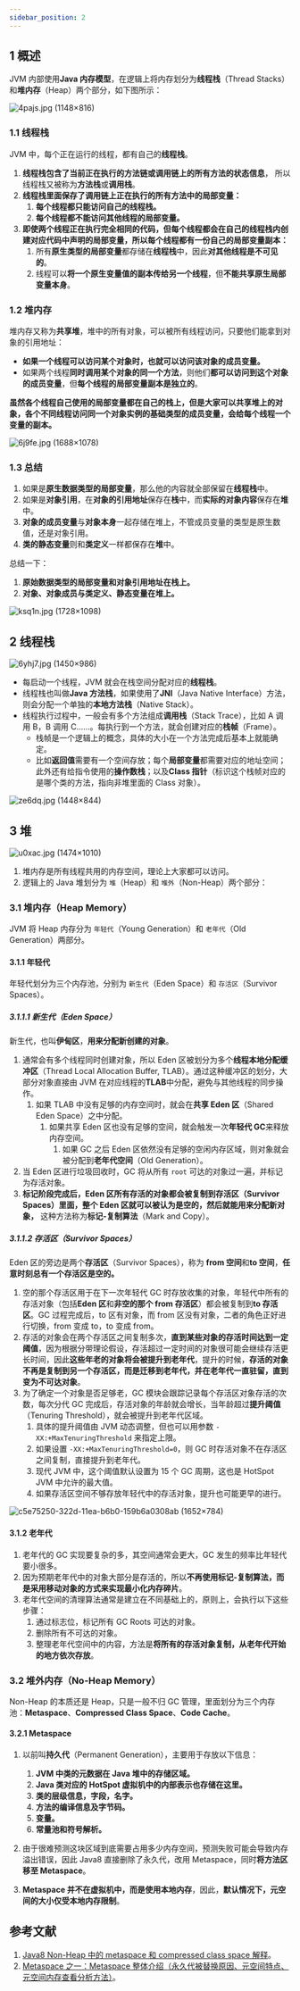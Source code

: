 ```yaml
---
sidebar_position: 2
---
```


## 1 概述

JVM 内部使用**Java 内存模型**，在逻辑上将内存划分为**线程栈**（Thread Stacks）和**堆内存**（Heap）两个部分，如下图所示：

![4pajs.jpg (1148×816)](https://ricear.com/media/202105//1621914622.9091363.png)

### 1.1 线程栈

JVM 中，每个正在运行的线程，都有自己的**线程栈**。

1. **线程栈包含了当前正在执行的方法链或调用链上的所有方法的状态信息**， 所以线程栈又被称为**方法栈**或**调用栈**。
2. **线程栈里面保存了调用链上正在执行的所有方法中的局部变量：**
   1. **每个线程都只能访问自己的线程栈。**
   2. **每个线程都不能访问其他线程的局部变量。**
3. **即使两个线程正在执行完全相同的代码，但每个线程都会在自己的线程栈内创建对应代码中声明的局部变量，所以每个线程都有一份自己的局部变量副本：**
   1. 所有**原生类型的局部变量**都存储在**线程栈**中，因此**对其他线程是不可见的**。
   2. 线程可以**将一个原生变量值的副本传给另一个线程**，但**不能共享原生局部变量本身**。

### 1.2 堆内存

堆内存又称为**共享堆**，堆中的所有对象，可以被所有线程访问，只要他们能拿到对象的引用地址：

* **如果一个线程可以访问某个对象时，也就可以访问该对象的成员变量。**
* 如果两个线程**同时调用某个对象的同一个方法**，则他们**都可以访问到这个对象的成员变量**，但**每个线程的局部变量副本是独立的**。

**虽然各个线程自己使用的局部变量都在自己的栈上，但是大家可以共享堆上的对象，各个不同线程访问同一个对象实例的基础类型的成员变量，会给每个线程一个变量的副本。**

![6j9fe.jpg (1688×1078)](https://ricear.com/media/202105//1621914622.9118786.png)

### 1.3 总结

1. 如果是**原生数据类型的局部变量**，那么他的内容就全部保留在**线程栈**中。
2. 如果是**对象引用**，在**对象的引用地址**保存在**栈**中，而**实际的对象内容**保存在**堆**中。
3. **对象的成员变量**与**对象本身**一起存储在堆上，不管成员变量的类型是原生数值，还是对象引用。
4. **类的静态变量**则和**类定义**一样都保存在**堆**中。

总结一下：

1. **原始数据类型的局部变量和对象引用地址在栈上。**
2. **对象、对象成员与类定义、静态变量在堆上。**

![ksq1n.jpg (1728×1098)](https://ricear.com/media/202105//1621914622.9144847.png)

## 2 线程栈

![6yhj7.jpg (1450×986)](https://ricear.com/media/202105//1621914622.9165661.png)

* 每启动一个线程，JVM 就会在栈空间分配对应的**线程栈**。
* 线程栈也叫做**Java 方法栈**，如果使用了**JNI**（Java Native Interface）方法，则会分配一个单独的**本地方法栈**（Native Stack）。
* 线程执行过程中，一般会有多个方法组成**调用栈**（Stack Trace），比如 A 调用 B，B 调用 C......。每执行到一个方法，就会创建对应的**栈帧**（Frame）。
  * 栈帧是一个逻辑上的概念，具体的大小在一个方法完成后基本上就能确定。
  * 比如**返回值**需要有一个空间存放；每个**局部变量**都需要对应的地址空间；此外还有给指令使用的**操作数栈**；以及**Class 指针**（标识这个栈帧对应的是哪个类的方法，指向非堆里面的 Class 对象）。

![ze6dq.jpg (1448×844)](https://ricear.com/media/202105//1621914622.9184902.png)

## 3 堆

![u0xac.jpg (1474×1010)](https://ricear.com/media/202105//1621914622.9199617.png)

1. 堆内存是所有线程共用的内存空间，理论上大家都可以访问。
2. 逻辑上的 Java 堆划分为 `堆`（Heap）和 `堆外`（Non-Heap）两个部分：

### 3.1 堆内存（Heap Memory）

JVM 将 Heap 内存分为 `年轻代`（Young Generation）和 `老年代`（Old Generation）两部分。

#### 3.1.1 年轻代

年轻代划分为三个内存池，分别为 `新生代`（Eden Space）和 `存活区`（Survivor Spaces）。

##### 3.1.1.1 新生代（Eden Space）

新生代，也叫**伊甸区**，**用来分配新创建的对象**。

1. 通常会有多个线程同时创建对象，所以 Eden 区被划分为多个**线程本地分配缓冲区**（Thread Local Allocation Buffer, TLAB）。通过这种缓冲区的划分，大部分对象直接由 JVM 在对应线程的**TLAB**中分配，避免与其他线程的同步操作。
   1. 如果 TLAB 中没有足够的内存空间时，就会在**共享 Eden 区**（Shared Eden Space）之中分配。
      1. 如果共享 Eden 区也没有足够的空间，就会触发一次**年轻代 GC**来释放内存空间。
         1. 如果 GC 之后 Eden 区依然没有足够的空闲内存区域，则对象就会被分配到**老年代空间**（Old Generation）。
2. 当 Eden 区进行垃圾回收时，GC 将从所有 `root` 可达的对象过一遍，并标记为存活对象。
3. **标记阶段完成后，Eden 区所有存活的对象都会被复制到存活区（Survivor Spaces）里面，整个 Eden 区就可以被认为是空的，然后就能用来分配新对象，** 这种方法称为**标记-复制算法**（Mark and Copy）。

##### 3.1.1.2 存活区（Survivor Spaces）

Eden 区的旁边是两个**存活区**（Survivor Spaces），称为 **from 空间**和**to 空间**，**任意时刻总有一个存活区是空的。**

1. 空的那个存活区用于在下一次年轻代 GC 时存放收集的对象，年轻代中所有的存活对象（包括**Eden 区**和**非空的那个 from 存活区**）都会被复制到**to 存活区**。GC 过程完成后，to 区有对象，而 from 区没有对象，二者的角色正好进行切换，from 变成 to，to 变成 from。
2. 存活的对象会在两个存活区之间复制多次，**直到某些对象的存活时间达到一定阈值**，因为根据分带理论假设，存活超过一定时间的对象很可能会继续存活更长时间，因此**这些年老的对象将会被提升到老年代**，提升的时候，**存活的对象不再是复制到另一个存活区，而是迁移到老年代，并在老年代一直驻留，直到变为不可达对象**。
3. 为了确定一个对象是否足够老，GC 模块会跟踪记录每个存活区对象存活的次数，每次分代 GC 完成后，存活对象的年龄就会增长，当年龄超过**提升阈值**（Tenuring Threshold），就会被提升到老年代区域。
   1. 具体的提升阈值由 JVM 动态调整，但也可以用参数 `-XX:+MaxTenuringThreshold` 来指定上限。
   2. 如果设置 `-XX:+MaxTenuringThreshold=0`，则 GC 时存活对象不在存活区之间复制，直接提升到老年代。
   3. 现代 JVM 中，这个阈值默认设置为 15 个 GC 周期，这也是 HotSpot JVM 中允许的最大值。
   4. 如果存活区空间不够存放年轻代中的存活对象，提升也可能更早的进行。

![c5e75250-322d-11ea-b6b0-159b6a0308ab (1652×784)](https://ricear.com/media/202105//1621914622.9213243.png)

#### 3.1.2 老年代

1. 老年代的 GC 实现要复杂的多，其空间通常会更大，GC 发生的频率比年轻代要小很多。
2. 因为预期老年代中的对象大部分是存活的，所以**不再使用标记-复制算法，而是采用移动对象的方式来实现最小化内存碎片**。
3. 老年代空间的清理算法通常是建立在不同基础上的，原则上，会执行以下这些步骤：
   1. 通过标志位，标记所有 GC Roots 可达的对象。
   2. 删除所有不可达的对象。
   3. 整理老年代空间中的内容，方法是**将所有的存活对象复制，从老年代开始的地方依次存放**。

### 3.2 堆外内存（No-Heap Memory）

Non-Heap 的本质还是 Heap，只是一般不归 GC 管理，里面划分为三个内存池：**Metaspace**、****Compressed Class Space****、**Code Cache**。

#### 3.2.1 Metaspace

1. 以前叫**持久代**（Permanent Generation），主要用于存放以下信息：
   
   1. **JVM 中类的元数据在 Java 堆中的存储区域。**
   2. **Java 类对应的 HotSpot 虚拟机中的内部表示也存储在这里。**
   3. **类的层级信息，字段，名字。**
   4. **方法的编译信息及字节码。**
   5. **变量。**
   6. **常量池和符号解析。**
2. 由于很难预测这块区域到底需要占用多少内存空间，预测失败可能会导致内存溢出错误，因此 Java8 直接删除了永久代，改用 Metaspace，同时**将方法区移至 Metaspace**。
3. **Metaspace 并不在虚拟机中，而是使用本地内存**，因此，**默认情况下，元空间的大小仅受本地内存限制**。

## 参考文献

1. [Java8 Non-Heap 中的 metaspace 和 compressed class space 解释](https://blog.csdn.net/jijijijwwi111/article/details/51564271)。
2. [Metaspace 之一：Metaspace 整体介绍（永久代被替换原因、元空间特点、元空间内存查看分析方法）](https://www.cnblogs.com/williamjie/p/9558094.html)。

